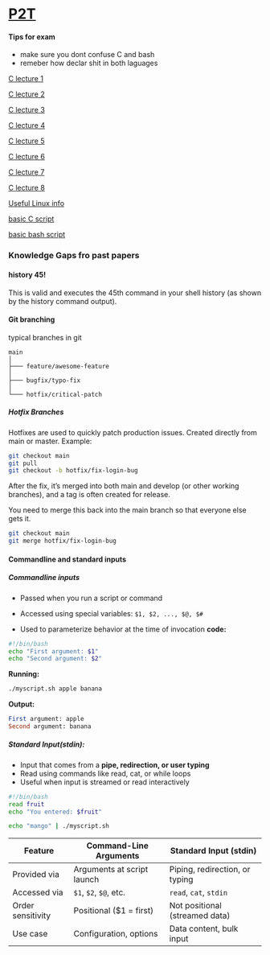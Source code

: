 # [P2T](https://github.com/Khair9/Year-2-CompSci-Notes/blob/main/README.md)
#### Tips for exam
 -  make sure you dont confuse C and bash
 -  remeber how declar shit in both laguages

   
[C lecture 1](https://github.com/Khair9/Year-2-CompSci-Notes/blob/main/P2T/c%20lecture%201.md)

[C lecture 2](https://github.com/Khair9/Year-2-CompSci-Notes/blob/main/P2T/c%20lecture%202.md)

[C lecture 3](https://github.com/Khair9/Year-2-CompSci-Notes/blob/main/P2T/c%20lecture%203.md)

[C lecture 4](https://github.com/Khair9/Year-2-CompSci-Notes/blob/main/P2T/c%20lecture%204.md)

[C lecture 5](https://github.com/Khair9/Year-2-CompSci-Notes/blob/main/P2T/c%20lecture%205.md)

[C lecture 6](https://github.com/Khair9/Year-2-CompSci-Notes/blob/main/P2T/c%20lecture%206.md)

[C lecture 7](https://github.com/Khair9/Year-2-CompSci-Notes/blob/main/P2T/c%20lecture%207.md)

[C lecture 8](https://github.com/Khair9/Year-2-CompSci-Notes/blob/main/P2T/c%20lecture%208.md)

[Useful Linux info](https://github.com/Khair9/Year-2-CompSci-Notes/blob/main/P2T/useful_linux.md)

[basic C script](https://github.com/Hanif-K-Musaheb/Year-2-CompSci-Notes/blob/main/P2T/basicScriptC.C)

[basic bash script](https://github.com/Hanif-K-Musaheb/Year-2-CompSci-Notes/blob/main/P2T/basicBash.sh)


### Knowledge Gaps fro past papers
#### history 45!
This is valid and executes the 45th command in your shell history (as shown by the history command output).
#### Git branching
typical branches in git
```
main
│
├─── feature/awesome-feature
│
├─── bugfix/typo-fix
│
└─── hotfix/critical-patch
```
##### Hotfix Branches
Hotfixes are used to quickly patch production issues.
Created directly from main or master.
Example:

```bash
git checkout main
git pull
git checkout -b hotfix/fix-login-bug
```

After the fix, it’s merged into both main and develop (or other working branches), and a tag is often created for release.

You need to merge this back into the main branch so that everyone else gets it.

```bash
git checkout main
git merge hotfix/fix-login-bug
```

#### Commandline and standard inputs
##### Commandline inputs
- Passed when you run a script or command

- Accessed using special variables: ```$1, $2, ..., $@, $#```

- Used to parameterize behavior at the time of invocation
**code:**
``` bash
#!/bin/bash
echo "First argument: $1"
echo "Second argument: $2"
```
**Running:**
``` bash
./myscript.sh apple banana
```
**Output:**
``` sql
First argument: apple
Second argument: banana
```
##### Standard Input(stdin):
 - Input that comes from a **pipe, redirection, or user typing**
 - Read using commands like read, cat, or while loops
 - Useful when input is streamed or read interactively

```bash
#!/bin/bash
read fruit
echo "You entered: $fruit"
```
```bash
echo "mango" | ./myscript.sh
```

| Feature              | Command-Line Arguments      | Standard Input (stdin)         |
|----------------------|-----------------------------|--------------------------------|
| Provided via         | Arguments at script launch  | Piping, redirection, or typing |
| Accessed via         | `$1`, `$2`, `$@`, etc.      | `read`, `cat`, `stdin`         |
| Order sensitivity    | Positional ($1 = first)     | Not positional (streamed data) |
| Use case             | Configuration, options      | Data content, bulk input       |


